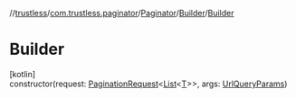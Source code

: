 //[trustless](../../../../index.md)/[com.trustless.paginator](../../index.md)/[Paginator](../index.md)/[Builder](index.md)/[Builder](-builder.md)

# Builder

[kotlin]\
constructor(request: [PaginationRequest](../../-pagination-request/index.md)&lt;[List](https://kotlinlang.org/api/latest/jvm/stdlib/kotlin.collections/-list/index.html)&lt;[T](index.md)&gt;&gt;, args: [UrlQueryParams](../../../com.trustless.queryParams/-url-query-params/index.md))
